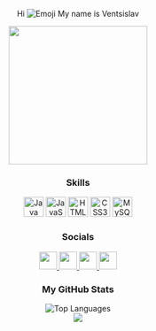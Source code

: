 <div>
    <p align="center">
        <span>Hi</span>
        <img src="https://user-images.githubusercontent.com/18350557/176309783-0785949b-9127-417c-8b55-ab5a4333674e.gif"
            alt="Emoji">
        <span> My name is Ventsislav</span>
    </p>
    <div align="center">
        <img height="250"
            src="https://raw.githubusercontent.com/TheDudeThatCode/TheDudeThatCode/master/Assets/Developer.gif" />
    </div>
    <div align="center">
        <h3>Skills</span>
        </h3>
    </div>
    <p align="center">
        <a href="https://www.oracle.com/java/" target="_blank" rel="noreferrer"><img
                src="https://raw.githubusercontent.com/danielcranney/readme-generator/main/public/icons/skills/java-colored.svg"
                width="36" height="36" alt="Java" /></a>
        <a href="https://developer.mozilla.org/en-US/docs/Web/JavaScript" target="_blank" rel="noreferrer"><img
                src="https://raw.githubusercontent.com/danielcranney/readme-generator/main/public/icons/skills/javascript-colored.svg"
                width="36" height="36" alt="JavaScript" /></a>
        <a href="https://developer.mozilla.org/en-US/docs/Glossary/HTML5" target="_blank" rel="noreferrer"><img
                src="https://raw.githubusercontent.com/danielcranney/readme-generator/main/public/icons/skills/html5-colored.svg"
                width="36" height="36" alt="HTML5" /></a>
        <a href="https://www.w3.org/TR/CSS/#css" target="_blank" rel="noreferrer"><img
                src="https://raw.githubusercontent.com/danielcranney/readme-generator/main/public/icons/skills/css3-colored.svg"
                width="36" height="36" alt="CSS3" /></a>
        <a href="https://www.mysql.com/" target="_blank" rel="noreferrer"><img 
                src="https://raw.githubusercontent.com/danielcranney/readme-generator/main/public/icons/skills/mysql-colored.svg" width="36" height="36" alt="MySQL" /></a>
    </p>
    <div align="center">
        <h3>Socials</span>
        </h3>
    </div>
    <p align="center"> <a href="https://www.codepen.io/VStoqnov7" target="_blank" rel="noreferrer">
            <picture>
                <source media="(prefers-color-scheme: dark)"
                    srcset="https://raw.githubusercontent.com/danielcranney/readme-generator/main/public/icons/socials/codepen-dark.svg" />
                <source media="(prefers-color-scheme: light)"
                    srcset="https://raw.githubusercontent.com/danielcranney/readme-generator/main/public/icons/socials/codepen.svg" />
                <img src="https://raw.githubusercontent.com/danielcranney/readme-generator/main/public/icons/socials/codepen.svg"
                    width="32" height="32" />
            </picture>
        </a> <a href="https://www.facebook.com/vencislav.stoqnov.1" target="_blank" rel="noreferrer">
            <picture>
                <source media="(prefers-color-scheme: dark)"
                    srcset="https://raw.githubusercontent.com/danielcranney/readme-generator/main/public/icons/socials/facebook-dark.svg" />
                <source media="(prefers-color-scheme: light)"
                    srcset="https://raw.githubusercontent.com/danielcranney/readme-generator/main/public/icons/socials/facebook.svg" />
                <img src="https://raw.githubusercontent.com/danielcranney/readme-generator/main/public/icons/socials/facebook.svg"
                    width="32" height="32" />
            </picture>
        </a> <a href="https://www.github.com/VStoqnov7" target="_blank" rel="noreferrer">
            <picture>
                <source media="(prefers-color-scheme: dark)"
                    srcset="https://raw.githubusercontent.com/danielcranney/readme-generator/main/public/icons/socials/github-dark.svg" />
                <source media="(prefers-color-scheme: light)"
                    srcset="https://raw.githubusercontent.com/danielcranney/readme-generator/main/public/icons/socials/github.svg" />
                <img src="https://raw.githubusercontent.com/danielcranney/readme-generator/main/public/icons/socials/github.svg"
                    width="32" height="32" />
            </picture>
        </a> <a href="http://www.instagram.com/vencislavvstoqnov/" target="_blank" rel="noreferrer">
            <picture>
                <source media="(prefers-color-scheme: dark)" srcset="undefined" />
                <source media="(prefers-color-scheme: light)"
                    srcset="https://raw.githubusercontent.com/danielcranney/readme-generator/main/public/icons/socials/instagram.svg" />
                <img src="https://raw.githubusercontent.com/danielcranney/readme-generator/main/public/icons/socials/instagram.svg"
                    width="32" height="32" />
            </picture>
        </a></p>
    <div align="center">
        <h3>My GitHub Stats</h3>
    </div>
    <div align="center">
        <img src="https://github-readme-stats.vercel.app/api/top-langs/?username=VStoqnov7&langs_count=10&title_color=84cc16&text_color=3382ed&icon_color=ffffff&bg_color=1c1917&hide_border=true&locale=en&custom_title=Top%20%Languages"
            alt="Top Languages" /></a>
    </div>
    <div align="center">
        <a href="http://www.github.com/VStoqnov7">
            <img
                src="https://github-readme-streak-stats.herokuapp.com/?user=VStoqnov7&stroke=3382ed&background=1c1917&ring=84cc16&fire=84cc16&currStreakNum=3382ed&currStreakLabel=84cc16&sideNums=3382ed&sideLabels=3382ed&dates=3382ed&hide_border=true" />
        </a>
    </div>
</div>

